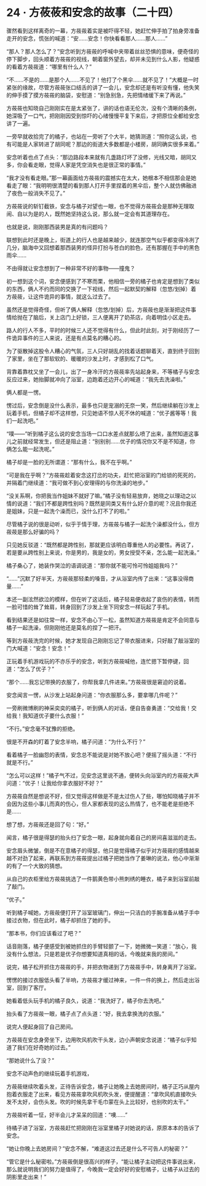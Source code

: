 # 24 · 方莜莜和安念的故事（二十四）

骤然看到这样离奇的一幕，方莜莜着实是被吓得不轻，她赶忙伸手拍了拍身旁准备走开的安念，慌张的喊道：“安……安念！你快看看那人……那人……”

“那人？那人怎么了？”安念听到方莜莜的呼喊中夹带着丝丝恐惧的意味，便奇怪的停下脚步，回头顺着方莜莜的视线，朝着窗外望去，却并未见到什么人影，他疑惑的看着方莜莜道：“哪里有什么人？”

“不……不是的……是那个人……不见了！他打了个黑伞……就不见了！”大概是一时紧张的缘故，尽管方莜莜张口结舌的讲了一会儿，安念却还是有听没有懂，他失笑的伸手摸了摸方莜莜的脑袋，安慰道：“别急别急，先把情绪缓下来了再说。”

方莜莜也知晓自己刚刚实在是太紧张了，讲的话也语无伦次，没有个清晰的条例，她深吸了一口气，把刚刚因受到惊吓的心绪慢慢平复下来后，才把原位全都给安念讲了一遍。

一旁早就收拾完了的橘子，也站在一旁听了个大半，她猜测道：“照你这么说，也有可能是人家转进了胡同呢？那边的街道大多数都是小楼房，胡同确实很多来着。”

安念听着也点了点头：“那边路段本来就有几盏路灯坏了没修，光线又暗，胡同又多，你会看走眼，觉得人家是凭空消失也是很正常的事情。”

“我才没有看走眼。”那一幕画面给方莜莜的震撼实在太大，她根本不相信那会是她看走了眼：“我明明很清楚的看到那人打开手里捏着的黑伞后，整个人就仿佛融进了夜色一般消失不见了。”

方莜莜说的斩钉截铁，安念与橘子对望也一眼，也不觉得方莜莜会是那种无理取闹、自以为是的人，既然她坚持这么说，那么就一定会有其道理存在。

也就是说，刚刚那西装男是真的有问题吗？

联想到此时还是晚上，街道上的行人也是越来越少，就连那空气似乎都变得冷冽了几分，脑海中又回想着那西装男的怪异打扮与苍白的脸色，还有那握在手中的黑色雨伞……

不由得就让安念想到了一种非常不好的事物——撞鬼？

初一想到这个词，安念便感到了不寒而栗，他相信一旁的橘子也肯定是想到了类似的东西，俩人不约而同的交换了一下视线，然后一起默契的解释（忽悠/划掉）着方莜莜，让这件诡异的事情，就这么过去了。

虽然还是觉得奇怪，但听了俩人解释（忽悠/划掉）后，方莜莜也是渐渐把这件事情给抛在了脑后，关上店门上好锁，三人便离开了奶茶店，向着明佳小区走去。

路人的行人不多，平时的时候三人还不觉得有什么，但此时此刻，对于刚经历了一件诡异事件的三人来说，还是有点莫名的糟心的。

为了驱散掉这股令人糟心的气氛，三人只好胡乱的找着话题聊着天，直到终于回到了家里，坐在了那软软的、暖暖的沙发上时，才感到松了口气。

背靠着靠枕又坐了一会儿，出了一身冷汗的方莜莜率先站起身来，不等橘子与安念反应过来，她抬脚就冲向了浴室，边跑着还边开心的喊道：“我先去洗澡啦。”

俩人都是一愣。

愣过后，安念倒是没什么表示，最多也只是宠溺的无奈一笑，然后继续躺在沙发上玩着手机，但橘子却不这样想，只见她语不惊人死不休的喊道：“优子酱等等！我们一起洗吧。”

“噗——”听到橘子这么说的安念当场一口口水差点就那么喷了出来，虽然知道这事儿之前就经常发生，但还是阻止道：“别别别……优子的情况你又不是不知道，你俩怎么能一起洗呢。”

橘子却是一脸的无所谓道：“那有什么，我不在乎啊。”

“可是我在乎啊？”方莜莜趁着安念这打岔的功夫，赶忙把浴室的门给锁的死死的，并隔着门继续道：“我可做不到心安理得的与你洗澡的地步。”

“没关系啊，你把我当作姐妹不就好了嘛。”橘子没有轻易放弃，她晓之以理动之以情的说道：“我们不都是跨性别吗？既然是同类又有什么好介意的呢？况且你我还是姐妹，只是一起洗个澡而已，没什么打不了的啦。”

尽管橘子说的很是动听，似乎于情于理，方莜莜与橘子一起洗个澡都没什么，但方莜莜是那么好骗的吗？

只见她反驳道：“既然都是跨性别，那就更应该明白尊重他人的必要性。再说了，若是要从跨性别上来说，你是男的，我是女的，男女授受不亲，怎么能一起洗澡。”

橘子桑心了，她装作哭泣的语调说道：“那你就不能可怜可怜姐姐我吗？”

“……”沉默了好半天，方莜莜那轻柔的嗓音，才从浴室内传了出来：“这事没得商量……”

本还一副泫然欲泣的模样，但在听了这话后，橘子轻易便收起了哀伤的表情，转而一脸可惜的耸了耸肩，转身回到了沙发上坐下同安念一样玩起了手机。

看到结果还是如往常一样，安念不由心下一松，虽然知道方莜莜是肯定不会同意与橘子一起洗澡，但刚刚他还是莫名的捏了一把汗。

等到方莜莜洗完的时候，她才发现自己刚刚忘记了带衣服进来，只好敲了敲浴室的门大喊道：“安念！安念！”

正玩着手机游戏玩的不亦乐乎的安念，听到方莜莜喊他，连忙摁下暂停键，回道：“怎么了优子？”

“那个……我忘记带换的衣服了，你帮我拿几件进来。”方莜莜很是窘迫的说着。

安念闻言一愣，从沙发上站起身问道：“你衣服那么多，要拿哪几件呢？”

一旁刷微博刷的神采奕奕的橘子，听到俩人的对话，便自告奋勇道：“交给我！交给我！我知道优子要什么衣服！”

“不行。”安念毫不犹豫的拒绝。

很是不开森的盯着了安念半响，橘子问道：“为什么不行？”

看着橘子一脸幽怨的表情，安念总不能说是对她不放心吧？便摇了摇头道：“不行就是不行。”

“怎么可以这样！”橘子气不过，见安念这里说不通，便转头向浴室内的方莜莜大声问道：“优子！让我给你拿衣服好不好？”

方莜莜自然是想说不好，但又觉得这样做是不是太过伤人了些，哪怕知晓橘子并不会因为这些小事儿而真的伤心，但人家都表现的这么热情了，也不能老是拒绝不是……

想了想，方莜莜还是回了句：“好。”

闻言，橘子很是得瑟的抬头扫了安念一眼，起身就向着自己的房间喜滋滋的走去。

安念眉头微皱，倒是不在意橘子的得瑟，他只是觉得橘子似乎对方莜莜的感情越来越不对劲了起来，再联系到方莜莜提出过橘子把她当作了姜琳的说法，他心中渐渐的有了一个大致的猜想。

从自己的衣柜里给方莜莜挑选了一件鹅黄色带小熊刺绣的睡衣，橘子来到浴室前敲了敲门。

“优子。”

听到橘子喊她，方莜莜便打开了浴室玻璃门，伸出一只洁白的手腕准备从橘子手中接过衣物，但在此时，橘子却抓住了她的手。

“那本书，你们应该看过了吧？”

话音刚落，橘子便感受到被她抓住的手臂轻颤了一下，她微微一笑道：“放心，我没有什么想法，只是若是优子你想要知道真相的话，今晚就来我的房间。”

说完，橘子松开抓住方莜莜的手，并把衣物递到了方莜莜手中，转身离开了浴室。

愣愣的接过衣服低头看了半响，方莜莜才缓过神来，一件一件的换上，然后走出浴室，回到了客厅。

她看着低头玩手机的橘子良久，说道：“我洗好了，橘子你去洗吧。”

抬头看了方莜莜一眼，橘子点了点头道：“好，我去拿换洗的衣服。”

说完人便起身回了自己房间。

方莜莜在安念身旁坐下，边用吹风机吹干头发，边小声朝安念说道：“橘子似乎知道了我们在好奇她的过去。”

“那她说什么了没？”

安念不动声色的继续玩着手机游戏，

方莜莜继续吹着头发，正待告诉安念，橘子让她晚上去她房间时，橘子正巧从屋内抱着衣服走了出来，看见方莜莜拿吹风机吹头发，便提醒道：“拿吹风机直接吹头发不太好，会伤头发。吹的时候先拿干毛巾蒙在头上比较好，也别吹的太干。”

方莜莜听着一怔，好半会儿才呆呆的回道：“噢……”

待橘子进了浴室，方莜莜赶忙把刚刚在浴室里橘子对她说的话，原原本本的告诉了安念。

“她让你晚上去她房间？”安念不解，“难道这过去还是什么不可告人的秘密？”

“管它是什么秘密啦。”方莜莜倒是很高兴的样子，“能让橘子主动把这件事说出来，那么就说明我们的努力是值得了，今晚我一定会好好的安慰橘子，让橘子从过去的阴影里走出来！”
